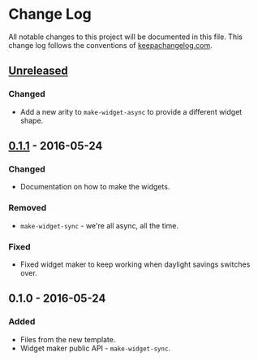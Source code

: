 # Change Log
All notable changes to this project will be documented in this file. This change log follows the conventions of [keepachangelog.com](http://keepachangelog.com/).

## [Unreleased]
### Changed
- Add a new arity to `make-widget-async` to provide a different widget shape.

## [0.1.1] - 2016-05-24
### Changed
- Documentation on how to make the widgets.

### Removed
- `make-widget-sync` - we're all async, all the time.

### Fixed
- Fixed widget maker to keep working when daylight savings switches over.

## 0.1.0 - 2016-05-24
### Added
- Files from the new template.
- Widget maker public API - `make-widget-sync`.

[Unreleased]: https://github.com/your-name/hello-rum/compare/0.1.1...HEAD
[0.1.1]: https://github.com/your-name/hello-rum/compare/0.1.0...0.1.1
